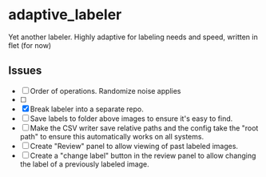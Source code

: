 # adaptive_labeler
Yet another labeler.  Highly adaptive for labeling needs and speed, written in flet (for now)


## Issues
- [ ] Order of operations.  Randomize noise applies
- [ ]  
- [X] Break labeler into a separate repo.
- [ ] Save labels to folder above images to ensure it's easy to find.
- [ ] Make the CSV writer save relative paths and the config take the "root path" to ensure this automatically works on all systems.
- [ ] Create "Review" panel to allow viewing of past labeled images.
- [ ] Create a "change label" button in the review panel to allow changing the label of a previously labeled image.